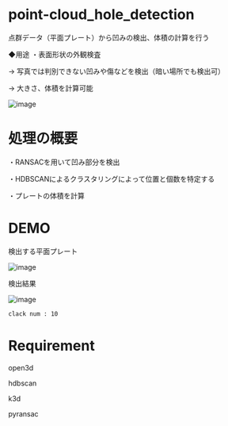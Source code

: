 # point-cloud_hole_detection


点群データ（平面プレート）から凹みの検出、体積の計算を行う

◆用途
・表面形状の外観検査

→ 写真では判別できない凹みや傷などを検出（暗い場所でも検出可）

→ 大きさ、体積を計算可能

![image](https://user-images.githubusercontent.com/93971055/221352463-7e3216af-38c0-4bb3-88ba-a7aef296dc5d.png)



# 処理の概要

・RANSACを用いて凹み部分を検出

・HDBSCANによるクラスタリングによって位置と個数を特定する

・プレートの体積を計算




# DEMO

検出する平面プレート

![image](https://user-images.githubusercontent.com/93971055/221352569-cd4bb9c5-5434-46a2-a1e9-2fd59a2616ef.png)

検出結果

![image](https://user-images.githubusercontent.com/93971055/221352608-0385494c-a62e-480f-87c0-7f9980a7e2ac.png)

```bash
clack num : 10

```


# Requirement

open3d

hdbscan

k3d

pyransac


